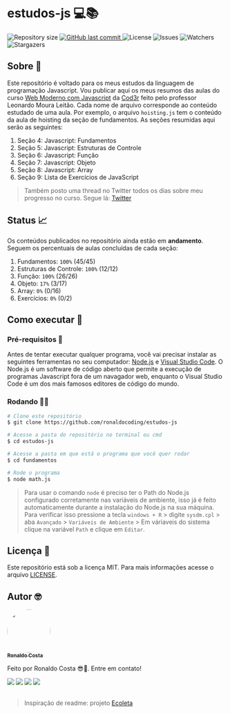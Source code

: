 # estudos-js 💻📚

<p align="left">

  <img alt="Repository size" src="https://img.shields.io/github/repo-size/ronaldocoding/estudos-js">
  
  <a href="https://github.com/ronaldocoding/estudos-js/commits/main">
    <img alt="GitHub last commit" src="https://img.shields.io/github/last-commit/ronaldocoding/estudos-js">
  </a>
    
  <img alt="License" src="https://img.shields.io/badge/license-MIT-brightgreen">
  
  <img alt="Issues" src="https://img.shields.io/github/issues/ronaldocoding/estudos-js">
  
  <img alt="Watchers" src="https://img.shields.io/github/watchers/ronaldocoding/estudos-js?style=social">
     
  <img alt="Stargazers" src="https://img.shields.io/github/stars/ronaldocoding/estudos-js?style=social">
  
</p>

## Sobre 📖

Este repositório é voltado para os meus estudos da linguagem de programação Javascript. Vou publicar aqui os meus resumos das aulas do curso [Web Moderno com Javascript](https://www.udemy.com/course/curso-web/) da [Cod3r](https://www.cod3r.com.br/?ref=4b3da5&gclid=Cj0KCQjw-NaJBhDsARIsAAja6dOcjd78hdccr2TEcZmdxMHkl7bIlH4kEsHbtgcZ2wv1wC_NND-RTRIaAigJEALw_wcB) feito pelo professor Leonardo Moura Leitão. Cada nome de arquivo corresponde ao conteúdo estudado de uma aula. Por exemplo, o arquivo `hoisting.js` tem o conteúdo da aula de hoisting da seção de fundamentos. As seções resumidas aqui serão as seguintes:

1. Seção 4: Javascript: Fundamentos
2. Seção 5: Javascript: Estruturas de Controle
3. Seção 6: Javascript: Função
4. Seção 7: Javascript: Objeto
5. Seção 8: Javascript: Array
6. Seção 9: Lista de Exercícios de JavaScript

> Também posto uma thread no Twitter todos os dias sobre meu progresso no curso. Segue lá: [Twitter](https://twitter.com/ronaldocoding)

## Status 📈

Os conteúdos publicados no repositório ainda estão em **andamento**. Seguem os percentuais de aulas concluídas de cada seção:

1. Fundamentos: `100%` (45/45)
2. Estruturas de Controle: `100%` (12/12)
3. Função: `100%` (26/26)
4. Objeto: `17%` (3/17)
5. Array: `0%` (0/16)
6. Exercícios: `0%` (0/2)

## Como executar 🚀

### Pré-requisitos 📘

Antes de tentar executar qualquer programa, você vai precisar instalar as seguintes ferramentas no seu computador: [Node.js](https://nodejs.org/en/) e [Visual Studio Code](https://code.visualstudio.com/). O Node.js é um software de código aberto que permite a execução de programas Javascript fora de um navagador web, enquanto o Visual Studio Code é um dos mais famosos editores de código do mundo.

### Rodando 👨‍💻

```bash
# Clone este repositório
$ git clone https://github.com/ronaldocoding/estudos-js

# Acesse a pasta do repositório no terminal ou cmd
$ cd estudos-js

# Acesse a pasta em que está o programa que você quer rodar
$ cd fundamentos

# Rode o programa
$ node math.js
```

> Para usar o comando `node` é preciso ter o Path do Node.js configurado corretamente nas variáveis de ambiente, isso já é feito automaticamente durante a instalação do Node.js na sua máquina. Para verificar isso pressione a tecla `windows + R` > digite `sysdm.cpl` > aba `Avançado` > `Variáveis de Ambiente` > Em váriaveis do sistema clique na variável `Path` e clique em `Editar`.

## Licença 📝

Este repositório está sob a licença MIT. Para mais informações acesse o arquivo [LICENSE](https://github.com/ronaldocoding/estudos-js/blob/main/LICENSE).

## Autor 🤓

<a href="https://github.com/ronaldocoding">
 <img style="border-radius: 50%;" src="https://github.com/ronaldocoding.png" width="100px;" alt=""/>
 <br />
 <sub><b>Ronaldo Costa</b></sub>
</a>

Feito por Ronaldo Costa 😎🖖. Entre em contato!

<a href = "mailto:ronaldocosta.developer@gmail.com"><img src="https://img.shields.io/badge/-Gmail-%23333?style=for-the-badge&logo=gmail&logoColor=white" target="_blank"></a>
<a href="https://www.linkedin.com/in/ronaldocoding" target="_blank"><img src="https://img.shields.io/badge/-LinkedIn-%230077B5?style=for-the-badge&logo=linkedin&logoColor=white" target="_blank"></a>
<a href="https://instagram.com/ronaldocoding" target="_blank"><img src="https://img.shields.io/badge/-Instagram-%23E4405F?style=for-the-badge&logo=instagram&logoColor=white" target="_blank"></a>
<a href="https://twitter.com/ronaldocoding" target="_blank"><img src="https://img.shields.io/badge/Twitter-1DA1F2?style=for-the-badge&logo=twitter&logoColor=white" target="_blank"></a>

##

> Inspiração de readme: projeto [Ecoleta](https://github.com/tgmarinho/Ecoleta)
